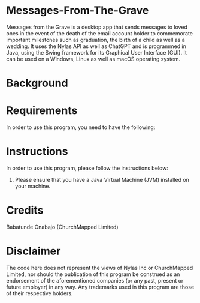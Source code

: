 # Messages-From-The-Grave
Messages from the Grave is a desktop app that sends messages to loved ones in the event of the death of the email account holder to commemorate important milestones such as graduation, the birth of a child as well as a wedding. It uses the Nylas API as well as ChatGPT and is programmed in Java, using the Swing framework for its Graphical User Interface (GUI). It can be used on a Windows, Linux as well as macOS operating system. 

# Background

# Requirements
In order to use this program, you need to have the following:

# Instructions
In order to use this program, please follow the instructions below:
1. Please ensure that you have a Java Virtual Machine (JVM) installed on your machine.

# Credits
Babatunde Onabajo (ChurchMapped Limited)

# Disclaimer
The code here does not represent the views of Nylas Inc or ChurchMapped Limited, nor should the publication of this program be construed as an endorsement of the aforementioned companies (or any past, present or future employer) in any way. Any trademarks used in this program are those of their respective holders.  
